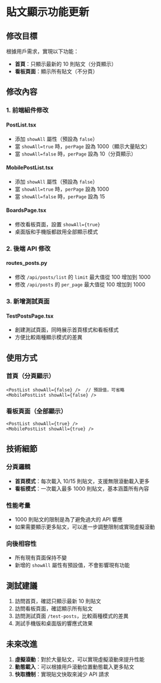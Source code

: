 # 貼文顯示功能更新

## 修改目標

根據用戶需求，實現以下功能：
- **首頁**：只顯示最新的 10 則貼文（分頁顯示）
- **看板頁面**：顯示所有貼文（不分頁）

## 修改內容

### 1. 前端組件修改

#### PostList.tsx
- 添加 `showAll` 屬性（預設為 `false`）
- 當 `showAll=true` 時，`perPage` 設為 1000（顯示大量貼文）
- 當 `showAll=false` 時，`perPage` 設為 10（分頁顯示）

#### MobilePostList.tsx
- 添加 `showAll` 屬性（預設為 `false`）
- 當 `showAll=true` 時，`perPage` 設為 1000
- 當 `showAll=false` 時，`perPage` 設為 15

#### BoardsPage.tsx
- 修改看板頁面，設置 `showAll={true}`
- 桌面版和手機版都啟用全部顯示模式

### 2. 後端 API 修改

#### routes_posts.py
- 修改 `/api/posts/list` 的 `limit` 最大值從 100 增加到 1000
- 修改 `/api/posts` 的 `per_page` 最大值從 100 增加到 1000

### 3. 新增測試頁面

#### TestPostsPage.tsx
- 創建測試頁面，同時展示首頁樣式和看板樣式
- 方便比較兩種顯示模式的差異

## 使用方式

### 首頁（分頁顯示）
```tsx
<PostList showAll={false} />  // 預設值，可省略
<MobilePostList showAll={false} />
```

### 看板頁面（全部顯示）
```tsx
<PostList showAll={true} />
<MobilePostList showAll={true} />
```

## 技術細節

### 分頁邏輯
- **首頁模式**：每次載入 10/15 則貼文，支援無限滾動載入更多
- **看板模式**：一次載入最多 1000 則貼文，基本涵蓋所有內容

### 性能考量
- 1000 則貼文的限制是為了避免過大的 API 響應
- 如果需要顯示更多貼文，可以進一步調整限制或實現虛擬滾動

### 向後相容性
- 所有現有頁面保持不變
- 新增的 `showAll` 屬性有預設值，不會影響現有功能

## 測試建議

1. 訪問首頁，確認只顯示最新 10 則貼文
2. 訪問看板頁面，確認顯示所有貼文
3. 訪問測試頁面 `/test-posts`，比較兩種模式的差異
4. 測試手機版和桌面版的響應式效果

## 未來改進

1. **虛擬滾動**：對於大量貼文，可以實現虛擬滾動來提升性能
2. **動態載入**：可以根據用戶滾動位置動態載入更多貼文
3. **快取機制**：實現貼文快取來減少 API 請求
